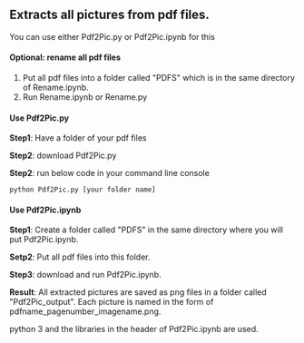 ## Extracts all pictures from pdf files. 

You can use either Pdf2Pic.py or Pdf2Pic.ipynb for this

#### Optional: rename all pdf files

1. Put all pdf files into a folder called "PDFS" which is in the same directory of Rename.ipynb.
2. Run Rename.ipynb or Rename.py

#### Use Pdf2Pic.py

**Step1**: Have a folder of your pdf files

**Step2**: download Pdf2Pic.py

**Step2**: run below code in your command line console
```
python Pdf2Pic.py [your folder name]
```


#### Use Pdf2Pic.ipynb

**Step1**: Create a folder called "PDFS" in the same directory where you will put Pdf2Pic.ipynb. 

**Setp2**: Put all pdf files into this folder.

**Step3**: download and run Pdf2Pic.ipynb. 




**Result**: All extracted pictures are saved as png files in a folder called "Pdf2Pic_output". Each picture is named in the form of pdfname_pagenumber_imagename.png.

python 3 and the libraries in the header of Pdf2Pic.ipynb are used.
